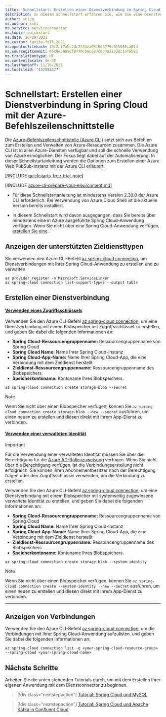 ```yaml
---
title: 'Schnellstart: Erstellen einer Dienstverbindung in Spring Cloud mit der Azure-Befehlszeilenschnittstelle'
description: In diesem Schnellstart erfahren Sie, wie Sie eine Dienstverbindung in Spring Cloud mit der Azure-Befehlszeilenschnittstelle herstellen.
author: shizn
ms.author: xshi
ms.service: serviceconnector
ms.topic: quickstart
ms.date: 10/29/2021
ms.custom: ignite-fall-2021
ms.openlocfilehash: 13f2cf7abc24c2f84ea95f0d3779c015680ca01d
ms.sourcegitcommit: 05c8e50a5df87707b6c687c6d4a2133dc1af6583
ms.translationtype: HT
ms.contentlocale: de-DE
ms.lasthandoff: 11/16/2021
ms.locfileid: "132554577"
---
```

# <a name="quickstart-create-a-service-connection-in-spring-cloud-with-the-azure-cli"></a>Schnellstart: Erstellen einer Dienstverbindung in Spring Cloud mit der Azure-Befehlszeilenschnittstelle

Die [Azure-Befehlszeilenschnittstelle (Azure CLI)](/cli/azure) setzt sich aus Befehlen zum Erstellen und Verwalten von Azure-Ressourcen zusammen. Die Azure CLI ist in allen Azure-Diensten verfügbar und soll die schnelle Verwendung von Azure ermöglichen. Der Fokus liegt dabei auf der Automatisierung. In dieser Schnellstartanleitung werden die Optionen zum Erstellen einer Azure Web PubSub-Instanz mit der Azure CLI erläutert.

[!INCLUDE [quickstarts-free-trial-note](../../includes/quickstarts-free-trial-note.md)]

[!INCLUDE [azure-cli-prepare-your-environment.md](../../includes/azure-cli-prepare-your-environment.md)]

- Für diese Schnellstartanleitung ist mindestens Version 2.30.0 der Azure CLI erforderlich. Bei Verwendung von Azure Cloud Shell ist die aktuelle Version bereits installiert.

- In diesem Schnellstart wird davon ausgegangen, dass Sie bereits über mindestens eine in Azure ausgeführte Spring Cloud-Anwendung verfügen. Wenn Sie nicht über eine Spring Cloud-Anwendung verfügen, [erstellen Sie eine](../spring-cloud/quickstart.md).


## <a name="view-supported-target-service-types"></a>Anzeigen der unterstützten Zieldiensttypen

Sie verwenden den Azure CLI-Befehl [az spring-cloud connection](), um Dienstverbindungen mit Ihrer Spring Cloud-Anwendung zu erstellen und zu verwalten. 

```azurecli-interactive
az provider register -n Microsoft.ServiceLinker
az spring-cloud connection list-support-types --output table
```

## <a name="create-a-service-connection"></a>Erstellen einer Dienstverbindung

#### <a name="using-access-key"></a>[Verwenden eines Zugriffsschlüssels](#tab/Using-access-key)

Verwenden Sie den Azure CLI-Befehl [az spring-cloud connection](), um eine Dienstverbindung mit einem Blobspeicher mit Zugriffsschlüssel zu erstellen, und geben Sie dabei die folgenden Informationen an:

- **Spring Cloud-Ressourcengruppenname:** Ressourcengruppenname von Spring Cloud
- **Spring Cloud Name:** Name Ihrer Spring Cloud-Instanz
- **Spring Cloud-App-Name:** Name Ihrer Spring Cloud-App, die eine Verbindung mit dem Zieldienst herstellt
- **Zieldienst-Ressourcengruppenname:** Ressourcengruppenname des Blobspeichers
- **Speicherkontoname:** Kontoname Ihres Blobspeichers.

```azurecli-interactive
az spring-cloud connection create storage-blob --secret
```

> [!NOTE]
> Wenn Sie nicht über einen Blobspeicher verfügen, können Sie `az spring-cloud connection create storage-blob --new --secret` ausführen, um einen neuen zu erstellen und diesen direkt mit Ihrem App-Dienst zu verbinden.

#### <a name="using-managed-identity"></a>[Verwenden einer verwalteten Identität](#tab/Using-Managed-Identity)

> [!IMPORTANT]
> Für die Verwendung einer verwalteten Identität müssen Sie über die Berechtigung für die [Azure AD-Rollenzuweisung](/azure/active-directory/managed-identities-azure-resources/howto-assign-access-portal) verfügen. Wenn Sie nicht über die Berechtigung verfügen, ist die Verbindungserstellung nicht erfolgreich. Sie können Ihren Abonnementbesitzer nach der Berechtigung fragen oder den Zugriffsschlüssel verwenden, um die Verbindung zu erstellen.

Verwenden Sie den Azure CLI-Befehl [az spring-cloud connection](), um eine Dienstverbindung mit einem Blobspeicher mit systemseitig zugewiesene verwaltete Identität zu erstellen, und geben Sie dabei die folgenden Informationen an:

- **Spring Cloud-Ressourcengruppenname:** Ressourcengruppenname von Spring Cloud
- **Spring Cloud Name:** Name Ihrer Spring Cloud-Instanz
- **Spring Cloud-App-Name:** Name Ihrer Spring Cloud-App, die eine Verbindung mit dem Zieldienst herstellt
- **Zieldienst-Ressourcengruppenname:** Ressourcengruppenname des Blobspeichers
- **Speicherkontoname:** Kontoname Ihres Blobspeichers.

```azurecli-interactive
az spring-cloud connection create storage-blob --system-identity
```

> [!NOTE]
> Wenn Sie nicht über einen Blobspeicher verfügen, können Sie `az spring-cloud connection create --system-identity --new --secret` ausführen, um einen neuen zu erstellen und diesen direkt mit Ihrem App-Dienst zu verbinden.

---

## <a name="view-connections"></a>Anzeigen von Verbindungen

Verwenden Sie den Azure CLI-Befehl [az spring-cloud connection](), um die Verbindungen mit Ihrer Spring Cloud-Anwendung aufzulisten, und geben Sie dabei die folgenden Informationen an:

```azurecli-interactive
az spring-cloud connection list -g <your-spring-cloud-resource-group> --spring-cloud <your-spring-cloud-name>
```

## <a name="next-steps"></a>Nächste Schritte

Arbeiten Sie die unten stehenden Tutorials durch, um mit dem Erstellen Ihrer eigenen Anwendung mit dem Dienstconnector zu beginnen.

> [!div class="nextstepaction"]
> [Tutorial: Spring Cloud und MySQL](./tutorial-java-spring-mysql.md)

> [!div class="nextstepaction"]
> [Tutorial: Spring Cloud und Apache Kafka in Confluent Cloud](./tutorial-java-spring-confluent-kafka.md)

